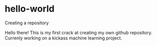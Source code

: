# hello-world
Creating a repository

Hello there! This is my first crack at creating my own github repository. Currenly working on a kickass machine learning project.
